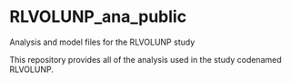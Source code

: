 # RLVOLUNP_ana_public
Analysis and model files for the RLVOLUNP study 

This repository provides all of the analysis used in the study codenamed RLVOLUNP. 
